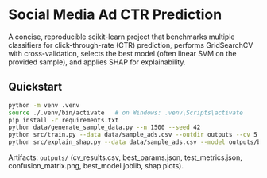 # Social Media Ad CTR Prediction

A concise, reproducible scikit-learn project that benchmarks multiple classifiers for click-through-rate (CTR) prediction,
performs GridSearchCV with cross-validation, selects the best model (often linear SVM on the provided sample), and applies SHAP for explainability.

## Quickstart
```bash
python -m venv .venv
source ./.venv/bin/activate   # on Windows: .venv\Scripts\activate
pip install -r requirements.txt
python data/generate_sample_data.py --n 1500 --seed 42
python src/train.py --data data/sample_ads.csv --outdir outputs --cv 5 --seed 42
python src/explain_shap.py --data data/sample_ads.csv --model outputs/best_model.joblib --outdir outputs --seed 42
```
Artifacts: `outputs/` (cv_results.csv, best_params.json, test_metrics.json, confusion_matrix.png, best_model.joblib, shap plots).
